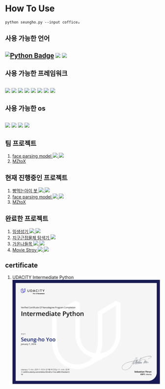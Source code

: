 # How To Use
```
python seungho.py --input coffice☕
```

사용 가능한 언어 
----------
[![Python Badge](https://img.shields.io/badge/Python-3776AB?style=flat-square&logo=Python&logoColor=white)](https://www.python.org/)
[<img src="https://img.shields.io/badge/javascript-F7DF1E?style=flat-square&logo=javascript&logoColor=black"/>](https://developer.mozilla.org/ko/docs/Web/JavaScript)
[<img src="https://img.shields.io/badge/C Language-A8B9CC?style=flat-square&logo=C&logoColor=white"/>](https://learn.microsoft.com/ko-kr/cpp/c-language/?view=msvc-170)
----------

사용 가능한 프레임워크
----------
[<img src="https://img.shields.io/badge/tensorflow-FF6F00?style=flat-square&logo=tensorflow&logoColor=white"/>](https://www.tensorflow.org/?hl=ko)
[<img src="https://img.shields.io/badge/pytorch-EE4C2C?style=flat-square&logo=pytorch&logoColor=white"/>](https://pytorch.org/)
[<img src="https://img.shields.io/badge/nodedotjs-339933?style=flat-square&logo=nodedotjs&logoColor=white"/>](https://nodejs.org/en)
[<img src="https://img.shields.io/badge/mysql-4479A1?style=flat-square&logo=mysql&logoColor=white"/>](https://www.mysql.com/)
[<img src="https://img.shields.io/badge/mariadb-003545?style=flat-square&logo=mariadb&logoColor=white"/>](https://mariadb.com/kb/ko/mariadb-korean/)
[<img src="https://img.shields.io/badge/springboot-6DB33F?style=flat-square&logo=springboot&logoColor=white"/>](https://spring.io/projects/spring-boot)
[<img src="https://img.shields.io/badge/flask-000000?style=flat-square&logo=flask&logoColor=white"/>](https://flask.palletsprojects.com/en/3.0.x/)
[<img src="https://img.shields.io/badge/github-181717?style=flat-square&logo=github&logoColor=white"/>](https://github.com/)
----------

사용 가능한 os
----------
[<img src="https://img.shields.io/badge/linux-FCC624?style=flat-square&logo=linux&logoColor=black"/>](https://github.com/)
[<img src="https://img.shields.io/badge/ubuntu-E95420?style=flat-square&logo=ubuntu&logoColor=white"/>](https://github.com/)
[<img src="https://img.shields.io/badge/windows-0078D4?style=flat-square&logo=windows10&logoColor=white"/>](https://github.com/)
[<img src="https://img.shields.io/badge/Raspbian-A22846?style=flat-square&logo=raspberrypi&logoColor=white"/>](https://github.com/)
----------



팀 프로젝트
----
1. [face parsing model <img src="https://img.shields.io/badge/Python-3776AB?style=flat-square&logo=Python&logoColor=white"/> <img src="https://img.shields.io/badge/pytorch-EE4C2C?style=flat-square&logo=pytorch&logoColor=white"/>](https://github.com/TeamRealGlow/face_parsing_model)
2. [MZtoX](https://github.com/teamMZtoX)


현재 진행중인 프로젝트
----
1. [빵먹는아이 봇 <img src="https://img.shields.io/badge/Python-3776AB?style=flat-square&logo=Python&logoColor=white"/> <img src="https://img.shields.io/badge/discord-5865F2?style=flat-square&logo=discord&logoColor=white"/>](https://github.com/00seungho/discord-bbangbot)
2. [face parsing model <img src="https://img.shields.io/badge/Python-3776AB?style=flat-square&logo=Python&logoColor=white"/> <img src="https://img.shields.io/badge/pytorch-EE4C2C?style=flat-square&logo=pytorch&logoColor=white"/>](https://github.com/TeamRealGlow/face_parsing_model)
3. [MZtoX](https://github.com/teamMZtoX)

완료한 프로젝트
----
1. [밈생성기 <img src="https://img.shields.io/badge/Python-3776AB?style=flat-square&logo=Python&logoColor=white"/> <img src="https://img.shields.io/badge/flask-000000?style=flat-square&logo=flask&logoColor=white"/>](https://github.com/00seungho/meme-generator/tree/main)
2. [지구근접물체 탐색기 <img src="https://img.shields.io/badge/Python-3776AB?style=flat-square&logo=Python&logoColor=white"/>](https://github.com/00seungho/Close-Approaches-of-Near-Earth-Objects)
3. [가온나들목  <img src="https://img.shields.io/badge/html5-E34F26?style=flat-square&logo=html5&logoColor=white"/> <img src="https://img.shields.io/badge/javascript-F7DF1E?style=flat-square&logo=javascript&logoColor=black"/>
](https://github.com/00seungho/GaonNadulmok)
4. [Movie Stroy <img src="https://img.shields.io/badge/html5-E34F26?style=flat-square&logo=html5&logoColor=white"/> <img src="https://img.shields.io/badge/javascript-F7DF1E?style=flat-square&logo=javascript&logoColor=black"/>](https://github.com/00seungho/movie_story)

certificate
----
1. UDACITY Intermediate Python
<a href="confirm.udacity.com/e/6e0ca150-4d1a-11ee-abf8-572ee5ae121d"><img src="imgs/UDACITY.jpg">



